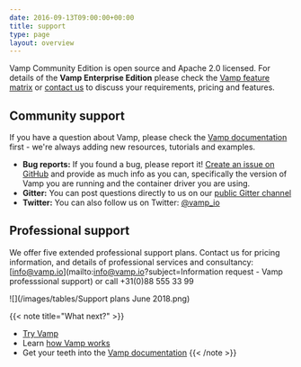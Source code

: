 ```yaml
---
date: 2016-09-13T09:00:00+00:00
title: support
type: page
layout: overview
---
```

Vamp Community Edition is open source and Apache 2.0 licensed. For details of the **Vamp Enterprise Edition** please check the [Vamp feature matrix](/product/enterprise-edition/) or [contact us](mailto:info@vamp.io) to discuss your requirements, pricing and features.

## Community support
If you have a question about Vamp, please check the [Vamp documentation](/documentation/using-vamp/artifacts) first  - we're always adding new resources, tutorials and examples.

* **Bug reports:** If you found a bug, please report it! [Create an issue on GitHub](https://github.com/magneticio/vamp/issues) and provide as much info as you can, specifically the version of Vamp you are running and the container driver you are using.
* **Gitter:** You can post questions directly to us on our [public Gitter channel](https://gitter.im/magneticio/vamp)  
* **Twitter:** You can also follow us on Twitter: [@vamp_io](https://twitter.com/vamp_io)

## Professional support
We offer five extended professional support plans. Contact us for pricing information, and details of professional services and consultancy: [info@vamp.io](mailto:info@vamp.io?subject=Information request - Vamp professsional support) or call +31(0)88 555 33 99

![](/images/tables/Support plans June 2018.png)


{{< note title="What next?" >}}
* [Try Vamp](/documentation/installation/hello-world)
* Learn [how Vamp works](/documentation/how-vamp-works/architecture-and-components)
* Get your teeth into the [Vamp documentation](/documentation/using-vamp/artifacts)
{{< /note >}}
